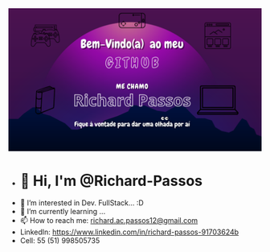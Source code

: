 <img src="./img/backgroundImg.png"> 

- <h1>👋 Hi, I'm @Richard-Passos</h1>
- 👀 I’m interested in Dev. FullStack... :D
- 🌱 I’m currently learning ...
- 📫 How to reach me: richard.ac.passos12@gmail.com
- LinkedIn: https://www.linkedin.com/in/richard-passos-91703624b
- Cell: 55 (51) 998505735
<!---
Richard-Passos/Richard-Passos is a ✨ special ✨ repository because its `README.md` (this file) appears on your GitHub profile.
You can click the Preview link to take a look at your changes.
--->
